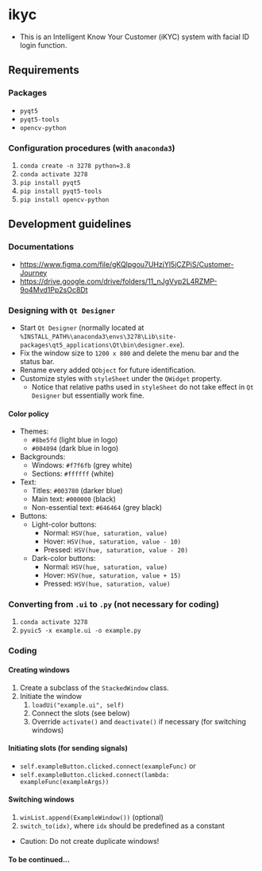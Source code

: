# ikyc
* This is an Intelligent
Know Your Customer (iKYC) system with facial ID login function.
## Requirements
### Packages
* `pyqt5`
* `pyqt5-tools`
* `opencv-python`
### Configuration procedures (with `anaconda3`)
1. `conda create -n 3278 python=3.8`
2. `conda activate 3278`
3. `pip install pyqt5`
4. `pip install pyqt5-tools`
5. `pip install opencv-python`
## Development guidelines
### Documentations
* https://www.figma.com/file/gKQlpgou7UHzjYl5jCZPiS/Customer-Journey
* https://drive.google.com/drive/folders/11_nJgVyp2L4RZMP-9o4Mvd1Pp2sOc8Dt
### Designing with `Qt Designer`
* Start `Qt Designer` (normally located at `%INSTALL_PATH%\anaconda3\envs\3278\Lib\site-packages\qt5_applications\Qt\bin\designer.exe`).
* Fix the window size  to `1200 x 800` and delete the menu bar and the status bar. 
* Rename every added `QObject` for future identification. 
* Customize styles with `styleSheet` under the `QWidget` property. 
  * Notice that relative paths used in `styleSheet` do not take effect in `Qt Designer` but essentially work fine. 
#### Color policy
* Themes:
  * `#8be5fd` (light blue in logo)
  * `#004094` (dark blue in logo)
* Backgrounds:
  * Windows: `#f7f6fb` (grey white)
  * Sections: `#ffffff` (white)
* Text: 
  * Titles: `#003780` (darker blue)
  * Main text: `#000000` (black)
  * Non-essential text: `#646464` (grey black)
* Buttons:
  * Light-color buttons: 
    * Normal: `HSV(hue, saturation, value)`
    * Hover: `HSV(hue, saturation, value - 10)`
    * Pressed: `HSV(hue, saturation, value - 20)`
  * Dark-color buttons: 
    * Normal: `HSV(hue, saturation, value)`
    * Hover: `HSV(hue, saturation, value + 15)`
    * Pressed: `HSV(hue, saturation, value)`
### Converting from `.ui` to `.py` (not necessary for coding)
1. `conda activate 3278`
2. `pyuic5 -x example.ui -o example.py`
### Coding
#### Creating windows
1. Create a subclass of the `StackedWindow` class.
2. Initiate the window
   1. `loadUi("example.ui", self)`
   2. Connect the slots (see below)
   3. Override `activate()` and `deactivate()` if necessary (for switching windows)
#### Initiating slots (for sending signals)
* `self.exampleButton.clicked.connect(exampleFunc)` or
* `self.exampleButton.clicked.connect(lambda: exampleFunc(exampleArgs))`
#### Switching windows
1. `winList.append(ExampleWindow())` (optional) 
2. `switch_to(idx)`, where `idx` should be predefined as a constant
* Caution: Do not create duplicate windows! 
#### To be continued...